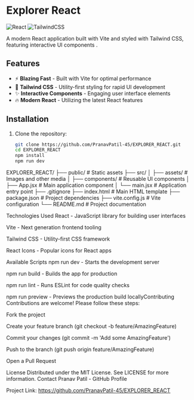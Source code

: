 # Explorer React

![React](https://img.shields.io/badge/react-%2320232a.svg?style=for-the-badge&logo=react&logoColor=%2361DAFB)
![TailwindCSS](https://img.shields.io/badge/tailwindcss-%2338B2AC.svg?style=for-the-badge&logo=tailwind-css&logoColor=white)

A modern React application built with Vite and styled with Tailwind CSS, featuring interactive UI components .

## Features

- ⚡ **Blazing Fast** - Built with Vite for optimal performance
- 🎨 **Tailwind CSS** - Utility-first styling for rapid UI development
- ✨ **Interactive Components** - Engaging user interface elements
- 🔥 **Modern React** - Utilizing the latest React features

## Installation

1. Clone the repository:
   ```bash
   git clone https://github.com/PranavPatil-45/EXPLORER_REACT.git
   cd EXPLORER_REACT
   npm install
   npm run dev

 EXPLORER_REACT/
├── public/              # Static assets
├── src/
│   ├── assets/          # Images and other media
│   ├── components/      # Reusable UI components
│   ├── App.jsx          # Main application component
│   └── main.jsx         # Application entry point
├── .gitignore
├── index.html           # Main HTML template
├── package.json         # Project dependencies
├── vite.config.js       # Vite configuration
└── README.md            # Project documentation


Technologies Used
React - JavaScript library for building user interfaces

Vite - Next generation frontend tooling

Tailwind CSS - Utility-first CSS framework

React Icons - Popular icons for React apps

Available Scripts
npm run dev - Starts the development server

npm run build - Builds the app for production

npm run lint - Runs ESLint for code quality checks

npm run preview - Previews the production build locallyContributing
Contributions are welcome! Please follow these steps:

Fork the project

Create your feature branch (git checkout -b feature/AmazingFeature)

Commit your changes (git commit -m 'Add some AmazingFeature')

Push to the branch (git push origin feature/AmazingFeature)

Open a Pull Request

License
Distributed under the MIT License. See LICENSE for more information.
Contact
Pranav Patil - GitHub Profile

Project Link: https://github.com/PranavPatil-45/EXPLORER_REACT



